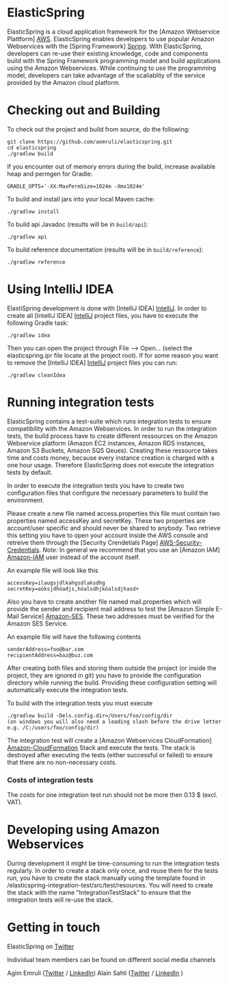 # ElasticSpring

ElasticSpring is a cloud application framework for the [Amazon Webservice Plattform] [AWS]. ElasticSpring enables developers to
use popular Amazon Webservices with the [Spring Framework] [Spring]. With ElasticSpring, developers can re-use their existing
knowledge, code and components build with the Spring Framework programming model and build applications using the
Amazon Webservices. While continuing to use the programming model, developers can take advantage of the scaliablity
of the service provided by the Amazon cloud platform.


# Checking out and Building

To check out the project and build from source, do the following:

    git clone https://github.com/aemruli/elasticspring.git
    cd elasticspring
    ./gradlew build

If you encounter out of memory errors during the build, increase available heap and permgen for Gradle:

    GRADLE_OPTS='-XX:MaxPermSize=1024m -Xmx1024m'

To build and install jars into your local Maven cache:

    ./gradlew install

To build api Javadoc (results will be in `build/api`):

    ./gradlew api

To build reference documentation (results will be in `build/reference`):

    ./gradlew reference

# Using IntelliJ IDEA

ElastiSpring development is done with [IntelliJ IDEA] [IntelliJ]. In order to create all [IntelliJ IDEA] [IntelliJ]
 project files, you have to execute the following Gradle task:

 	./gradlew idea

 Then you can open the project through File --> Open... (select the elasticspring.ipr file locate at the project root).
 If for some reason you want to remove the [IntelliJ IDEA] [IntelliJ] project files you can run:

 	./gradlew cleanIdea


# Running integration tests
ElasticSpring contains a test-suite which runs integration tests to ensure compatibility with the Amazon Webservices.
In order to run the integration tests, the build process have to create different ressources on the Amazon Webservice
platform (Amazon EC2 instances, Amazon RDS instances, Amazon S3 Buckets, Amazon SQS Qeues). Creating these ressource
takes time and costs money, because every instance creation is charged with a one hour usage. Therefore ElasticSpring
does not execute the integration tests by default.

In order to execute the integration tests you have to create two configuration files that configure the necessary
parameters to build the environment.

Please create a new file named access.properties this file must contain two properties named accessKey and secretKey.
These two properties are account/user specific and should never be shared to anybody. Two retrieve this setting you have
to open your account inside the AWS console and retreive them through the [Security Crendetials Page]
[AWS-Security-Credentials].
*Note:* In general we recommend that you use an [Amazon IAM] [Amazon-IAM] user instead of the account itself.

An example file will look like this

	accessKey=ilaugsjdlkahgsdlaksdhg
	secretKey=aöksjdhöadjs,höalsdhjköalsdjhasd+

Also you have to create another file named mail.properties which will provide the sender and recipient mail address to
test the [Amazon Simple E-Mail Service] [Amazon-SES]. These two addresses must be verified for the Amazon SES Service.

An example file will have the following contents

	senderAddress=foo@bar.com
	recipientAddress=baz@buz.com

After creating both files and storing them outside the project (or inside the project, they are ignored in git)
you have to provide the configuration directory while running the build. Providing these configuration setting will
automatically execute the integration tests.

To build with the integration tests you must execute

	./gradlew build -Dels.config.dir=/Users/foo/config/dir
 	(on windows you will also need a leading slash before the drive letter e.g. /C:/users/foo/config/dir)

The integration test will create a [Amazon Webservices CloudFormation] [Amazon-CloudFormation] Stack and execute the
tests. The stack is destroyed after executing the tests (either successful or failed) to ensure that there are no
non-necessary costs.

### Costs of integration tests
The costs for one integration test run should not be more then 0.13 $ (excl. VAT).


# Developing using Amazon Webservices
During development it might be time-consuming to run the integration tests regularly. In order to create a stack only
once, and reuse them for the tests run, you have to create the stack manually using the template found in
/elasticspring-integration-test/src/test/resources. You will need to create the stack with the name
"IntegrationTestStack" to ensure that the integration tests will re-use the stack.

# Getting in touch
ElasticSpring on [Twitter](https://twitter.com/elasticspring)

Individual team members can be found on different social media channels

Agim Emruli ([Twitter](http://twitter.com/aemruli) / [LinkedIn](http://de.linkedin.com/in/agimemruli/))
Alain Sahli ([Twitter](http://twitter.com/sahlialain) / [LinkedIn](http://ch.linkedin.com/in/asahli) )

[AWS]: http://aws.amazon.com/
[Spring]: http://www.springsource.org
[IntelliJ]: http://www.jetbrains.com/idea/
[AWS-Security-Credentials]: https://portal.aws.amazon.com/gp/aws/securityCredentials
[Amazon-IAM]: https://aws.amazon.com/iam/
[Amazon-SES]: https://aws.amazon.com/ses/
[Amazon-CloudFormation]: https://aws.amazon.com/de/cloudformation/
[Twitter]: https://www.twitter.com
[LinkedIn]: http://www.linkedin.com